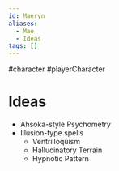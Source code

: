 ```yaml
---
id: Maeryn
aliases:
  - Mae
  - Ideas
tags: []
---
```


#character #playerCharacter 


# Ideas
- Ahsoka-style Psychometry
- Illusion-type spells
    - Ventrilloquism
    - Hallucinatory Terrain
    - Hypnotic Pattern



